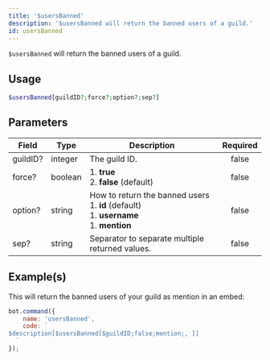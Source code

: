```yaml
---
title: '$usersBanned'
description: '$usersBanned will return the banned users of a guild.'
id: usersBanned
---
```


`$usersBanned` will return the banned users of a guild.

## Usage

```php
$usersBanned[guildID?;force?;option?;sep?]
```

## Parameters

| Field    | Type    | Description                                                                                                              | Required |
| -------- | ------- | ------------------------------------------------------------------------------------------------------------------------ |:--------:|
| guildID? | integer | The guild ID.                                                                                                            |  false   |
| force?   | boolean | 1. **true** <br /> 2. **false** (default)                                                                          |  false   |
| option?  | string  | How to return the banned users <br /> 1. **id** (default) <br /> 1. **username** <br /> 1. **mention** |  false   |
| sep?     | string  | Separator to separate multiple returned values.                                                                          |  false   |

## Example(s)

This will return the banned users of your guild as mention in an embed:

```javascript
bot.command({
    name: 'usersBanned',
    code: `
$description[$usersBanned[$guildID;false;mention;, ]]
  `
});
```
